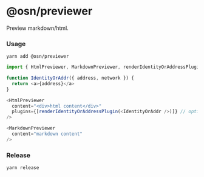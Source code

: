 # @osn/previewer

Preview markdown/html.

### Usage

```console
yarn add @osn/previewer
```

```ts
import { HtmlPreviewer, MarkdownPreviewer, renderIdentityOrAddressPlugin } from "@osn/previewer"

function IdentityOrAddr({ address, network }) {
  return <a>{address}</a>
}

<HtmlPreviewer
  content="<div>html content</div>"
  plugins={[renderIdentityOrAddressPlugin(<IdentityOrAddr />)]} // optional
/>

<MarkdownPreviewer
  content="markdown content"
/>
```

### Release

```console
yarn release
```
